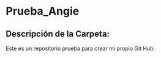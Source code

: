 # Prueba_Angie

## Descripción de la Carpeta:

Este es un repositorio prueba para crear mi propio Git Hub.
